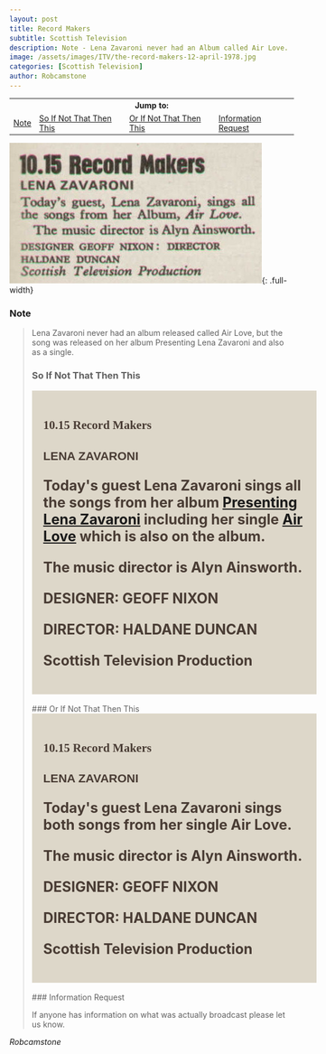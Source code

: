 ```yaml
---
layout: post
title: Record Makers
subtitle: Scottish Television
description: Note - Lena Zavaroni never had an Album called Air Love.
image: /assets/images/ITV/the-record-makers-12-april-1978.jpg
categories: [Scottish Television]
author: Robcamstone
---
```


<link href="https://fonts.googleapis.com/css2?family=Rammetto+One&display=swap" rel="stylesheet">
<link href="https://fonts.googleapis.com/css2?family=Catamaran:wght@900&display=swap" rel="stylesheet">

<table>
<tr align="center">
<th colspan="5">Jump to:</th>
</tr>

<tr>
<td><a href="#note">Note</a></td>
<td><a href="#so-if-not-that-then-this">So If Not That Then This</a></td>
<td><a href="#or-if-not-that-then-this">Or If Not That Then This</a></td>
<td><a href="#information-request">Information Request</a></td>
</tr>
</table>

![](/assets/images/ITV/the-record-makers-12-april-1978.jpg){: .full-width}

### Note
> Lena Zavaroni never had an album released called Air Love, but the song was released on her album Presenting Lena Zavaroni and also as a single.
>
> ### So If Not That Then This
>
> <div class="background color padding">
> <h2 class="Rammetto-One">10.15 Record Makers</h2>
> <h2 class="Black-900">LENA ZAVARONI</h2>
> <div class="bold color size">
> <p>Today's guest Lena Zavaroni sings all the songs from her album <a href="/discography/albums/03-presenting-lena-zavaroni">Presenting Lena Zavaroni</a> including her single <a href="/discography/singles/08-air-love">Air Love</a> which is also on the album.</p>
> <p>The music director is Alyn Ainsworth.</p>
> <p>DESIGNER: GEOFF NIXON</p>
> <p>DIRECTOR: HALDANE DUNCAN</p>
> <p>Scottish Television Production</p>
> </div></div>
> <br />
> ### Or If Not That Then This
>
> <div class="background color padding">
> <h2 class="Rammetto-One">10.15 Record Makers</h2>
> <h2 class="Black-900">LENA ZAVARONI</h2>
> <div class="bold color size">
> <p>Today's guest Lena Zavaroni sings both songs from her single Air Love.</p>
> <p>The music director is Alyn Ainsworth.</p>
> <p>DESIGNER: GEOFF NIXON</p>
> <p>DIRECTOR: HALDANE DUNCAN</p>
> <p>Scottish Television Production</p>
> </div></div>
> <br />
> ### Information Request
>
> If anyone has information on what was actually broadcast please let us know.

<cite>Robcamstone</cite>

<style>
.Rammetto-One {font-family: 'Rammetto One', cursive; color:#493C34;}
.Black-900 {font-family: 'Catamaran', sans-serif; color:#493C34;}
.size {font-size:25px;}
.bold {font-weight:bold;}
.color{color:#493C34;}
.background {width:100%; background-color:#DDD7C9;}
.padding {padding:20px;}
</style>

